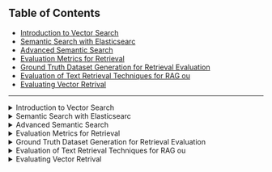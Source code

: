 ## Table of Contents
- [Introduction to Vector Search](#lecture-1)
- [Semantic Search with Elasticsearc](#lecture-2)
- [Advanced Semantic Search](#lecture-3)
- [Evaluation Metrics for Retrieval](#lecture-4)
- [Ground Truth Dataset Generation for Retrieval Evaluation](#lecture-5)
- [Evaluation of Text Retrieval Techniques for RAG ou](#lecture-6)
- [Evaluating Vector Retrival](#lecture-7)
---

<details>
  
  <summary id="lecture-1"> Introduction to Vector Search</summary>
  # Basics of Vector Database
  
- **Intuition**: Understanding the basics and intuition behind vector databases.

## Popular Use Case
- **Semantic Search**:
  - **Example**: Google searches for "how many employees does Apple have" vs. "where can I pick apples near me".
  - **Understanding Context**: Google uses semantic search to understand context and provide relevant results.

## Why Vector Databases are Popular
- **Data Explosion**: Increase in diversified data formats (text, image, audio).
- **Limitations of Classical Databases**: Not suited for handling unstructured data.
- **Large Language Models**: Lack long-term memory; vector databases help store and retrieve relevant information for better results.

## Vector Embeddings
- **Definition**: Embeddings are a bunch of numbers capturing associations of text.
- **Closeness in Meaning**: Data points closer in meaning are placed near each other in vector space.
- **Types of Embeddings**: Words, sentences, and large documents (legal, marketing) can all be converted into embeddings.

## Creating Vector Embeddings
- **Process**:
  - Gather and preprocess data.
  - Train a machine learning model to generate embeddings.
  - Iterative process to refine model for better embeddings.
- **Pre-trained Models**: Can use models from sources like Hugging Face.

## Vector Database
- **Storage and Retrieval**: Efficiently store and retrieve vast amounts of vector data.
- **Indexing**: Key for efficient retrieval; various indexing methods available.
- **Workflow**:
  - Convert data (image, document, audio) into embeddings using a pre-trained model.
  - Index and store embeddings in a vector database.
  - Query converted to vector, searched in the database, and relevant results retrieved based on similarity scores.

## Applications of Vector Database
- **Use Cases**:
  - Remember past data for large language models.
  - Semantic search, personalized recommendations, and text generation.

## Next Session
- **Lab**: Setup a semantic search engine using Elasticsearch.
- **Practical Application**: Demonstration of the discussed concepts.

</details>
<details>
  
  <summary id="lecture-2"> Semantic Search with Elasticsearc</summary>

- In this section, we will build a semantic search engine using Elasticsearch.
- We will use the same Python environment and Docker container as Module 1.

### Docker Setup

- Ensure Docker is running. If not, start it using the command from Module 1.
- Once Docker is up, we'll connect to Elasticsearch locally.

### Environment Setup

- Use the Python environment from Module 1.
- Install necessary packages, including additional ones if required.

### Architecture Overview

- We'll use a documents.json file, creating 'documents' for Elasticsearch.
- Pre-trained models from Hugging Face will generate embeddings.
- Embeddings are indexed into Elasticsearch.
- Queries will retrieve semantic results.
  ![image](https://github.com/user-attachments/assets/8a448a25-373e-4b42-b668-58b634b0acde)


### Elastic Search Concepts

- Understand 'documents' and 'index' concepts.
  - Documents: Collections of fields with associated values.
  - Index: Optimized collection of documents for efficient search.

### Data Preparation

- Convert documents.json into Elasticsearch-friendly format.
- Flatten hierarchy to ensure all data is on the same level.
```python
import json

with open('documents.json', 'rt') as f_in:
    docs_raw = json.load(f_in)

documents = []

for course_dict in docs_raw:
    for doc in course_dict['documents']:
        doc['course'] = course_dict['course']
        documents.append(doc)
```

### Package Installation

- Install Sentence Transformers package for embedding generation.
```python
# This is a new library compared to the previous modules. 
# Please perform "pip install sentence_transformers==2.7.0"
from sentence_transformers import SentenceTransformer

# if you get an error do the following:
# 1. Uninstall numpy 
# 2. Uninstall torch
# 3. pip install numpy==1.26.4
# 4. pip install torch
# run the above cell, it should work
model = SentenceTransformer("all-mpnet-base-v2")
```
### Sentence Transformers Overview

- Utilize pre-trained models to generate embeddings efficiently.
- Example usage and inference with Sentence Transformers.
```python
model = SentenceTransformer("all-mpnet-base-v2")

# different models have different length
len(model.encode("This is a simple sentence"))
```
### Embedding Generation

- Create embeddings for documents using selected models.
- Store embeddings alongside original data for indexing.
```python
#created the dense vector using the pre-trained model
operations = []
for doc in documents:
    # Transforming the title into an embedding using the model
    doc["text_vector"] = model.encode(doc["text"]).tolist()
    operations.append(doc)
``` 

### Elasticsearch Setup

- Ensure Elasticsearch Docker container is running locally.
- Connect to Elasticsearch instance from Python environment.
```python
from elasticsearch import Elasticsearch
es_client = Elasticsearch('http://localhost:9200') 
```

### Indexing

- Define mappings to structure data in Elasticsearch.
- Map fields and data types for efficient storage and retrieval.

### Mapping Creation

- Define schema-like mapping for Elasticsearch indexing.
- Specify fields, data types, and embedding dimensions.
```python
index_settings = {
    "settings": {
        "number_of_shards": 1,
        "number_of_replicas": 0
    },
    "mappings": {
        "properties": {
            "text": {"type": "text"},
            "section": {"type": "text"},
            "question": {"type": "text"},
            "course": {"type": "keyword"} ,
            "text_vector": {"type": "dense_vector", "dims": 768, "index": True, "similarity": "cosine"},
        }
    }
}
index_name = "course-questions"

for doc in operations:
    try:
        es_client.index(index=index_name, document=doc)
    except Exception as e:
        print(e)
```
- Create end user query
```python
search_term = "windows or mac?"
vector_search_term = model.encode(search_term)

query = {
    "field": "text_vector",
    "query_vector": vector_search_term,
    "k": 5,
    "num_candidates": 10000, 
}
```
### Connection Verification

- Test Elasticsearch connection to ensure successful setup.
```python
res = es_client.search(index=index_name, knn=query, source=["text", "section", "question", "course"])
res["hits"]["hits"]
```
- Perform Keyword search with Semantic Search (Hybrid/Advanced Search)
```python
# Note: I made a minor modification to the query shown in the notebook here
# (compare to the one shown in the video)
# Included "knn" in the search query (to perform a semantic search) along with the filter  
response = es_client.search(
    index=index_name,
    query={
        "bool": {
          "multi_match": {"query" : "windows or python?,
                        "fields": ["text", "question", "course", "title"],
                        "type": "best_fields"
                          },
                },
          "filter" : {
              "term" : {
                        "course": "data-engineering-zoomcamp"
          }
        }
        }
    }
}

response["hits"]["hits"]
```
### Conclusion

- Architecture setup and initial data preparation complete.
- Ready to proceed with indexing and semantic search implementation.
</details>


<details>
  
  <summary id="lecture-3"> Advanced Semantic Search</summary>

### Understanding Semantic vs. Keyword Search
- The advanced semantic search is not truly semantic; it's more like a keyword search.
- Semantic search requires converting user input into vector embedding.

### Correct Implementation
- In this session, we correct the implementation for advanced semantic search.

### Code Example
- Here is the corrected code for advanced semantic search.
- Main difference: passing vector embedding from user input.
```python
knn_query = {
    "field": "text_vector",
    "query_vector": vector_search_term,
    "k": 5,
    "num_candidates": 10000
}

response = es_client.search(
    index=index_name,
    query={
        "match": {"section": "General course-related questions"},
    },
    knn=knn_query,
    size=5
)

response["hits"]["hits"]
```
### Results Analysis
- Scores in advanced search may exceed 1, indicating different scoring scales.
- Elastic search handles core functionality; scores can vary based on search complexity.

### Custom Scoring
- Use `explain=true` to understand score calculation.
- Custom scoring can align with business or user needs.


</details>
<details>
  
  <summary id="lecture-4"> Evaluation Metrics for Retrieval</summary>

- Let's discuss evaluation (Evola) in our search results.
- This is crucial in the retrieval (R) part where we retrieve data from our knowledge base.
- There are various methods of storing and retrieving data.
- We've seen Min search, Elasticsearch for text retrieval, and Vector search using Elasticsearch.
- What's the best method? It depends on your data and requirements.
- Evaluation techniques help determine the best approach.

### Understanding Evaluation Metrics

- Different evaluation metrics measure search effectiveness.
- Ground truth or gold standard data sets are essential for evaluation.
- Each query should have known relevant documents for evaluation.
- Evaluating system performance involves comparing retrieved documents to expected results.

### Practical Applications

- Use evaluation metrics to assess system performance objectively.
- Different metrics like precision, recall, and F1-score provide insights into retrieval quality.
- Experiment with various retrieval methods and parameters to optimize search results.
- Evaluate which method retrieves relevant documents most effectively.
- Understand the uniqueness of each data set and tailor your evaluation metrics accordingly.

### Generating Gold Standard Data

- Use human-labeled data or automated methods to create gold standard data sets.
- Assess and rank retrieval methods based on their ability to retrieve relevant documents.
- Discuss different evaluation metrics and their relevance in ranking systems.
- Explore techniques for generating and using gold standard data effectively.

### Conclusion and Next Steps

- Next, we'll delve into generating gold standard data sets using machine learning.
- In production, user feedback and annotators help refine evaluation metrics.
- Stay tuned for practical examples and applications in upcoming videos.

### Additional Resources

- Explore various evaluation metrics and their roles in assessing retrieval systems.
- Learn more about ranking metrics and their practical applications in search systems.

### Next Video Preview

- In the next video, we'll explore how to create a gold standard data set using NLP techniques.

</details>
<details>
  
  <summary id="lecture-5"> Ground Truth Dataset Generation for Retrieval Evaluation</summary>

### Ground Truth Dataset
- A ground truth dataset is crucial for evaluating the performance of retrieval systems.
- This dataset typically includes thousands of queries (1,000, 2,000, 10,000, or more) with known relevant documents.

### Creating Query-Document Pairs
- For each query in the dataset, the relevant documents from our knowledge base are identified.
- Often, multiple relevant documents exist for a single query.
- Simplification for this exercise: each query will have one known relevant document.

### Generating the Dataset
- Plan to generate a dataset with:
  - A large number of queries (e.g., 5,000 queries for 1,000 FAQ records).
  - For each query, identifying the relevant document.

### Using Human Annotators and Domain Experts
- Human annotators and domain experts can manually evaluate the relevance of documents to queries.
- This method, though time-consuming, produces high-quality, gold-standard datasets.

### Observing User Queries and System Responses
- Another method involves observing real user queries and system responses, and then having humans evaluate the results.

### Simplification for Experimental Purposes
- For our experiments, we will simplify the process:
  - Use an existing dataset.
  - Assign unique IDs to documents.
  - Use a hashing method to ensure document IDs remain consistent.

### Generating Unique Document IDs
- Importance of having unique IDs for each document to maintain integrity in the dataset.
- Challenges with assigning IDs and ensuring they remain consistent despite updates.
- Using a combination of document content and MD5 hashing to generate stable IDs.
```python
n = len(documents)
for i in range(n):
    documents[i] = i
```
- Generate id based on content
```python
import hashlib

def generate_document_id(doc):
    # combined = f"{doc['course']}-{doc['question']}"
    combined = f"{doc['course']}-{doc['question']}-{doc['text'][:10]}"
    hash_object = hashlib.md5(combined.encode())
    hash_hex = hash_object.hexdigest()
    document_id = hash_hex[:8]
    return document_id
```
```python
for doc in documents:
    doc['id'] = generate_document_id(doc)
```

### Saving the Dataset
- Exporting the dataset to JSON format for further use.
- Ensuring readability by adding indentation to the JSON file.

### Generating User Queries with LLMs
- Using a language model to generate user queries based on FAQ records.
- Crafting a prompt to simulate a student asking questions based on the provided FAQ record.
```python
prompt_template = """
You emulate a student who's taking our course.
Formulate 5 questions this student might ask based on a FAQ record. The record
should contain the answer to the questions, and the questions should be complete and not too short.
If possible, use as fewer words as possible from the record. 

The record:

section: {section}
question: {question}
answer: {text}

Provide the output in parsable JSON without using code blocks:

["question1", "question2", ..., "question5"]
""".strip()
```
- Ensuring the generated questions are complete, relevant, and do not use too many exact words from the record.

### Implementing the LLM for Query Generation
- Using the prompt to generate five user questions for each FAQ record.
- Configuring the language model client and executing the query generation process.
```python
from openai import OpenAI
client = OpenAI()
```
```python
prompt = prompt_template.format(**doc)

response = client.chat.completions.create(
        model='gpt-4o',
        messages=[{"role": "user", "content": prompt}]
    )

json_response = response.choices[0].message.content
json.loads(json_response)
```
Do for all:
```python
def generate_questions(doc):
    prompt = prompt_template.format(**doc)

    response = client.chat.completions.create(
        model='gpt-4o',
        messages=[{"role": "user", "content": prompt}]
    )

    json_response = response.choices[0].message.content
    return json_response
```
```python
from tqdm.auto import tqdm
```
```python
results = {}
```
### Handling Duplicate Questions
- Addressing the issue of duplicate questions in the dataset.
```python
for doc in tqdm(documents): 
    doc_id = doc['id']
    if doc_id in results: # acts like a hash
        continue

    questions = generate_questions(doc)
    results[doc_id] = questions
```
- Merging duplicates or differentiating them by including parts of the answer in the hash.

### Finalizing the Dataset
- Final steps in processing the dataset.
- Ensuring all document IDs are unique and correctly assigned.
- Saving the processed dataset to JSON format for use in retrieval experiments.
```python
parsed_resulst = {}

for doc_id, json_questions in results.items():
    parsed_resulst[doc_id] = json.loads(json_questions)
```
```python
doc_index = {d['id']: d for d in documents}
```
```python
final_results = []

for doc_id, questions in parsed_resulst.items():
    course = doc_index[doc_id]['course']
    for q in questions:
        final_results.append((q, course, doc_id))
```
- Save to csv
```python
import pandas as pd
```
```python
df = pd.DataFrame(final_results, columns=['question', 'course', 'document'])
```
```python
df.to_csv('ground-truth-data.csv', index=False)
```
### Conclusion
- The importance of a well-constructed ground truth dataset for evaluating retrieval systems.
- Simplifications made for the experiment and the methods used to ensure data integrity and relevance.
</details>
<details>
  
  <summary id="lecture-6"> Evaluation of Text Retrieval Techniques for RAG ou</summary>
We are going to use the data we created in the previous lecture to evaluate text search results. In particular, we will take the document, the ground truth dataset, and use it to evaluate our search queries.

## Ground Truth Dataset
We generated this ground truth dataset by taking each record in our FAQ and asking OpenAI's GPT-4o to generate five questions based on this record. This dataset contains:
- A question
- The course for which the question is relevant
- The relevant document

## Evaluation Process
For each query in our ground truth dataset, we will:
1. Execute the query.
2. Check if the relevant document is returned.
3. Based on this, compute different metrics.

## Metrics
Today, we will focus on two key metrics:
1. **Hit Rate**
2. **Mean Reciprocal Rank (MRR)**

### Hit Rate
Hit rate tells us if we are able to retrieve the relevant document among the top five results. Specifically, if the relevant document is in the top five results, the hit rate is considered a success for that query.

### Mean Reciprocal Rank (MRR)
MRR not only tells us if we retrieved the relevant document but also how good the ranking is. The higher the ranking of the relevant document, the better. MRR is calculated as follows:
- For each query, if the relevant document is found at position \( k \), the reciprocal rank is \( \frac{1}{k} \).
- If the document is not found, the reciprocal rank is 0.
- The MRR is the average of these reciprocal ranks across all queries.

## Implementation

### Loading Data
We load the ground truth dataset and convert it into a dictionary for easy manipulation.

```python
# Reading the dataset
df_ground_truth = pd.read_csv('ground-truth-data.csv')  # Load your ground truth dataset here
ground_truth = df_ground_truth.to_dict('records')
```
## Iterating Over Queries
We iterate over each query in the ground truth data and execute it using our search function. We then check if the relevant document is among the results.
```python
# Iterate over each query
for query in ground_truth:
    results = search_function(query['question'], query['course'])
    is_relevant = query['document_id'] in [doc['id'] for doc in results]
    # Store the relevance and rank
```
## Calculating Metrics
We calculate the hit-rate and Mean Reciprocal Rank (MRR) based on the results from our search function.
```python
# Calculate Hit Rate
def hit_rate(relevance_total):
    cnt = 0

    for line in relevance_total:
        if True in line:
            cnt = cnt + 1

    return cnt / len(relevance_total)

# Calculate MRR
def mrr(relevance_total):
    total_score = 0.0

    for line in relevance_total:
        for rank in range(len(line)):
            if line[rank] == True:
                total_score = total_score + 1 / (rank + 1)

    return total_score / len(relevance_total)
```
## Results
Finally, we evaluate the performance of our search system based on these metrics and discuss the results.
```python
def evaluate(ground_truth, search_function):
    relevance_total = []

    for q in tqdm(ground_truth):
        doc_id = q['document']
        results = search_function(q)
        relevance = [d['id'] == doc_id for d in results]
        relevance_total.append(relevance)

    return {
        'hit_rate': hit_rate(relevance_total),
        'mrr': mrr(relevance_total),
    }
```
```python
evaluate(ground_truth, question_vector_knn)
```
## Conclusion
In this session, we successfully evaluated our text search system using the ground truth dataset. We used two metrics, Hit Rate and MRR, to measure the effectiveness and ranking quality of our search results. This process helps us understand how well our system retrieves relevant documents and ensures that the most pertinent information is presented to the user.
</details>
<details>
  
  <summary id="lecture-7"> Evaluating Vector Retrival</summary>

## Evaluating Retrieval Methods

### Introduction
- **Objective**: Discuss evaluating our retrieval methods.
- **Previous Work**: Evaluated text search methods, specifically Elastic Search and MeanSearch.
- **Metrics Used**: Hit Rate and Mean Reciprocal Rank (MRR).

### Overview
- **Current Task**: Evaluate vector search using Elastic Search.
- **Approaches**:
  1. Use embeddings for questions only.
  2. Use embeddings for answers only.
  3. Combine question and answer to create embeddings.

### Preparation
- **Setup**: Copy the previous document created for text search evaluation.
- **Adjustment**: Modify the notebook to include vector search components.

### Using Sentence Transformer
- **Library Installation**: Sentence Transformer installed.
- **Model Selection**: Use "multi-qa-MiniLM-L6-cos-v1" for balanced performance and size.
- **Technical Note**: 
  - Cosine similarity vs. Dot product.
  - Chosen model returns normalized embeddings (cosine similarity).

### Loading the Model
- **Code for Loading**:
    ```python
    from sentence_transformers import SentenceTransformer
    model = SentenceTransformer('multi-qa-MiniLM-L6-cos-v1')
    ```
- **Testing**:
    ```python
    test_vector = model.encode("I just discovered the course. Can I still join?")
    print(len(test_vector))  # Should be 384
    ```

### Creating Embeddings
- **Types of Embeddings**:
  - Question Embeddings
  - Answer Embeddings
  - Combined Question-Answer Embeddings
- **Syntax for Mappings**:
    ```python
    index_settings = {
    "settings": {
        "number_of_shards": 1,
        "number_of_replicas": 0
    },
    "mappings": {
        "properties": {
            "text": {"type": "text"},
            "section": {"type": "text"},
            "question": {"type": "text"},
            "course": {"type": "keyword"},
            "id": {"type": "keyword"},
            "question_vector": {
                "type": "dense_vector",
                "dims": 384,
                "index": True,
                "similarity": "cosine"
            },
            "text_vector": {
                "type": "dense_vector",
                "dims": 384,
                "index": True,
                "similarity": "cosine"
            },
            "question_text_vector": {
                "type": "dense_vector",
                "dims": 384,
                "index": True,
                "similarity": "cosine"
            },
        }
    }
  }

    ```

### Looping Over Documents
- **Encoding Documents**:
    ```python
    from tqdm import tqdm

    for doc in tqdm(documents):
    question = doc['question']
    text = doc['text']
    qt = question + ' ' + text

    doc['question_vector'] = model.encode(question)
    doc['text_vector'] = model.encode(text)
    doc['question_text_vector'] = model.encode(qt)
    ```

### Indexing Documents
- **Indexing Code**:
    ```python
    for doc in tqdm(documents):
        es_client.index(index=index_name, document=doc)
    ```

### Constructing Search Query
- **Basic Search Query**:
    ```python
    query_vector = model.encode("I just discovered the course. Can I still join?")
    search_query = {
                "field": "question_vector",
                "query_vector": query_vector,
                "k": 5,
                "num_candidates": 10000,
            }
        }
    }
    es_results = es_client.search(
        index=index_name,
        body=search_query
    )
    
    result_docs = []
    
    for hit in es_results['hits']['hits']:
        result_docs.append(hit['_source'])
    ```

### Filtering by Course
- **Search Query with Filter**:
    ```python
    search_query = {
        "query": {
            "knn": {
                "field": "question_vector",
                "query_vector": query_vector,
                "k": 10,
                "num_candidates": 100
            },
            "filter": {
                "term": {
                    "course": "data engineering zoomcamp"
                }
            }
        }
    }
    results = es.search(index="documents", body=search_query)
    ```

### Making the Code Generic
- **Generic Function**:
    ```python
    def search_knn(query, field, index="documents", k=10, num_candidates=100):
        query_vector = model.encode(query)
        search_query = {
            "query": {
                "knn": {
                    "field": field,
                    "query_vector": query_vector,
                    "k": k,
                    "num_candidates": num_candidates
                }
            }
        }
        results = es.search(index=index, body=search_query)
        return results['hits']['hits']
    ```

- **Using the Function**:
    ```python
    results = search_knn("I just discovered the course. Can I still join?", "question_vector")
    ```

### Conclusion
- **Next Steps**: Evaluate the performance of different embeddings (question, answer, combined) and choose the best method for our use case.


</details>
